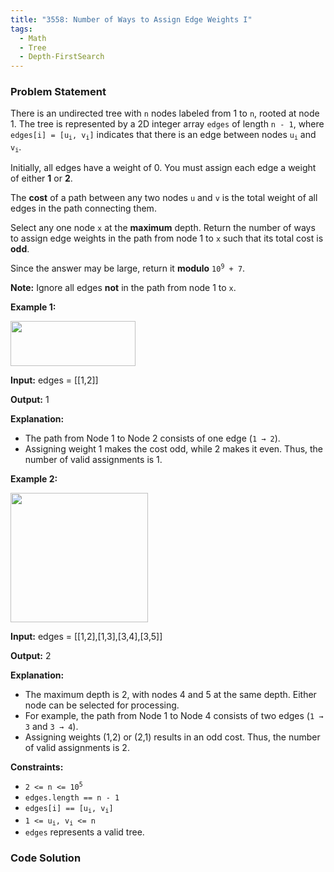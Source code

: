 ```yaml
---
title: "3558: Number of Ways to Assign Edge Weights I"
tags:
  - Math
  - Tree
  - Depth-FirstSearch
---
```

### Problem Statement

<p>There is an undirected tree with <code>n</code> nodes labeled from 1 to <code>n</code>, rooted at node 1. The tree is represented by a 2D integer array <code>edges</code> of length <code>n - 1</code>, where <code>edges[i] = [u<sub>i</sub>, v<sub>i</sub>]</code> indicates that there is an edge between nodes <code>u<sub>i</sub></code> and <code>v<sub>i</sub></code>.</p>

<p>Initially, all edges have a weight of 0. You must assign each edge a weight of either <strong>1</strong> or <strong>2</strong>.</p>

<p>The <strong>cost</strong> of a path between any two nodes <code>u</code> and <code>v</code> is the total weight of all edges in the path connecting them.</p>

<p>Select any one node <code>x</code> at the <strong>maximum</strong> depth. Return the number of ways to assign edge weights in the path from node 1 to <code>x</code> such that its total cost is <strong>odd</strong>.</p>

<p>Since the answer may be large, return it <strong>modulo</strong> <code>10<sup>9</sup> + 7</code>.</p>

<p><strong>Note:</strong> Ignore all edges <strong>not</strong> in the path from node 1 to <code>x</code>.</p>


<p><strong class="example">Example 1:</strong></p>

<p><img src="https://assets.leetcode.com/uploads/2025/03/23/screenshot-2025-03-24-at-060006.png" style="width: 200px; height: 72px;" /></p>

<div class="example-block">
<p><strong>Input:</strong> <span class="example-io">edges = [[1,2]]</span></p>

<p><strong>Output:</strong> <span class="example-io">1</span></p>

<p><strong>Explanation:</strong></p>

<ul>
	<li>The path from Node 1 to Node 2 consists of one edge (<code>1 &rarr; 2</code>).</li>
	<li>Assigning weight 1 makes the cost odd, while 2 makes it even. Thus, the number of valid assignments is 1.</li>
</ul>
</div>

<p><strong class="example">Example 2:</strong></p>

<p><img src="https://assets.leetcode.com/uploads/2025/03/23/screenshot-2025-03-24-at-055820.png" style="width: 220px; height: 207px;" /></p>

<div class="example-block">
<p><strong>Input:</strong> <span class="example-io">edges = [[1,2],[1,3],[3,4],[3,5]]</span></p>

<p><strong>Output:</strong> <span class="example-io">2</span></p>

<p><strong>Explanation:</strong></p>

<ul>
	<li>The maximum depth is 2, with nodes 4 and 5 at the same depth. Either node can be selected for processing.</li>
	<li>For example, the path from Node 1 to Node 4 consists of two edges (<code>1 &rarr; 3</code> and <code>3 &rarr; 4</code>).</li>
	<li>Assigning weights (1,2) or (2,1) results in an odd cost. Thus, the number of valid assignments is 2.</li>
</ul>
</div>


<p><strong>Constraints:</strong></p>

<ul>
	<li><code>2 &lt;= n &lt;= 10<sup>5</sup></code></li>
	<li><code>edges.length == n - 1</code></li>
	<li><code>edges[i] == [u<sub>i</sub>, v<sub>i</sub>]</code></li>
	<li><code>1 &lt;= u<sub>i</sub>, v<sub>i</sub> &lt;= n</code></li>
	<li><code>edges</code> represents a valid tree.</li>
</ul>


### Code Solution

```python

```
